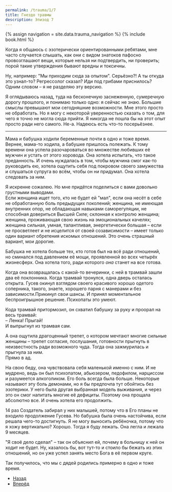 ```yaml
---
permalink: /trauma/1/7
title: Гнездо травмы
description: Эпизод 7
---
```

{% assign navigation  = site.data.trauma_navigation %}
{% include book.html %}

Когда я общаюсь с эзотерически ориентированными ребятами, мне часто случается слышать, как они с видом знатоков пафосно провозглашают вещи, которые нельзя ни подтвердить, ни проверить; порой такие утверждения бывают вредны и токсичны.

Ну, например: "Мы приходим сюда за опытом". Серьёзно?! А ты откуда это узнал-то? Регрессолог сказал? Иди под грибами приснилось?  
Одним словом – я не разделяю эту версию.

Я оглядываюсь назад, туда на бесконечную заснеженную, сумеречную дорогу прошлого, и понимаю только одно: я сейчас не знаю. Большие смыслы превышают мои сегодняшние возможности. Мне этого просто не обработать. Но я могу с некоторой уверенностью сказать о том, для чего я точно не могла сюда прийти. Я никогда не пошла бы на этот опыт просто ради него самого. Не-а. Надеюсь есть что-то посерьёзнее.

***

Мама и бабушка ходили беременные почти в одно и тоже время. Вернее, мама-то ходила, а бабушке пришлось полежать. К тому времени она успела разочароваться во множестве любивших её мужчин и устать от этого хоровода. Она хотела испытать, что такое преданность. И очень нуждалась в том, чтобы мужчина смог как-то руководить ею, хотела ощутить себя под покровом своего замужества и слушаться супруга во всём, чтобы он ни придумал. Она хотела следовать за ним.

Я искренне сожалею. Но мне придётся поделиться с вами довольно грустными выводами.  
Если женщина ищет того, кто не будет ей "мал", если она несёт в себе не обработанную боль предыдущих поколений; женщина, не имеющая внутренних опор, не обладающая навыками саморегуляции, не способная довериться Высшей Силе; склонная к контролю женщина; женщина, проживающая свою жизнь на эмоциональных качелях; женщина сильная, умная, талантливая, энергетически большая – если не просветлеет и не исцелится от своей созависимости – имеет только один вариант обретения искомых отношений. Это очень страшный вариант, мои дорогие.

Бабушка не хотела больше тех, кто готов был на всё ради отношений, но сминался под давлением её мощи, проявленной во всех четырёх жизнесферх. Она хотела того, ради которого *она* станет на все готова.

Когда она возвращалась с какой-то вечеринки, с ней в трамвай зашли два её поклонника. Когда трамвай тронулся, одна дверь осталась открыта. Гусев окинул взглядом своего красивого хорошо одетого соперника, такого, знаете, хорошего парня с манерами и без зависимости.Прикинул свои шансы. И принял моментальное беспроигрышное решение. Психопаты это умеют.

Кода трамвай притормозил, он схватил бабушку за руку и проорал на весь трамвай:  
– Ленка! Прыгай!  
И выпрыгнул из трамвая сам.

А она ощутила драгоценный трепет, о котором мечтают многие сильные женщины – трепет согласия, послушания, готовности прыгнуть в неизвестность ради возможного чуда. Тогда она зажмурилась и прыгнула за ним.  
Прямо в ад.

На свою беду, она чувствовала себя маленькой именно с ним. И не мудрено, ведь он был психопатом, абьюзером, педофилом, нарциссом и разумеется алкоголиком. Его боль всегда была больше. Некоторые называют эту боль демонами, но я бы предпочла тут обойтись без эзотерики. У него была другая выбранная модель выживания, и через это он смог напитать многие её дефициты. Поэтому она прощала абсолютно все. И очень хотела его продолжить.

14 раз Создатель забирал у них малышей, потому что в Его планы не входило продолжение Гусева. Но бабушка была очень настойчива, если решала чего-то достигнуть. Я не могу выносить ребёночка, потому что я хожу вертикально? Хорошо. Тогда я буду лежать.
Она легла и лежала 9 месяцев.

"Я своё дело сделал" – так он объяснил ей, почему в больницу к ней он ходит не будет. Ну, казалось бы, вот тут-то и стоило бы бежать из этих отношений, но он уже успел занять место Бога в её первом круге.

Так получилось, что мы с дядей родились примерно в одно и тоже время.

<nav aria-label="pagination">
  <ul class="pagination justify-content-center">
    <li class="page-item">
      <a class="page-link" href="/trauma/5"><i class="bi bi-arrow-left"></i> Назад</a>
    </li>
    <li class="page-item">
      <a class="page-link" href="/trauma/7">Вперёд <i class="bi bi-arrow-right"></i></a>
    </li>
  </ul>
</nav>